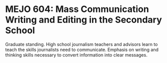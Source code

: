 # MEJO 604: Mass Communication Writing and Editing in the Secondary School

Graduate standing. High school journalism teachers and advisors learn to teach the skills journalists need to communicate. Emphasis on writing and thinking skills necessary to convert information into clear messages.